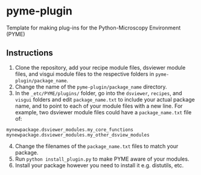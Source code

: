 # pyme-plugin
Template for making plug-ins for the Python-Microscopy Environment (PYME)

## Instructions
1. Clone the repository, add your recipe module files, dsviewer module files, and visgui module files to the respective
folders in `pyme-plugin/package_name`. 
2. Change the name of the ```pyme-plugin/package_name``` directory.
3. In the `_etc/PYME/plugins/` folder, go into the `dsviewer`, `recipes`, and `visgui` folders and edit
`package_name.txt` to include your actual package name, and to point to each of your module files with a new line. For example, two dsviewer module files could have a `package_name.txt` file of:
```
mynewpackage.dsviewer_modules.my_core_functions
mynewpackage.dsviewer_modules.my_other_dsview_modules
```
4. Change the filenames of the `package_name.txt` files to match your package.
5. Run `python install_plugin.py` to make PYME aware of your modules.
6. Install your package however you need to install it e.g. distutils, etc.
 
